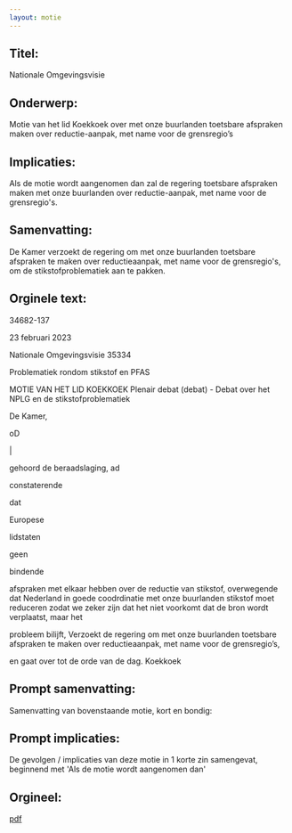 ```yaml
---
layout: motie
---
```

## Titel:
Nationale Omgevingsvisie
## Onderwerp:
Motie van het lid Koekkoek over met onze buurlanden toetsbare afspraken maken over reductie-aanpak, met name voor de grensregio’s 
## Implicaties:

Als de motie wordt aangenomen dan zal de regering toetsbare afspraken maken met onze buurlanden over reductie-aanpak, met name voor de grensregio's.
## Samenvatting:

De Kamer verzoekt de regering om met onze buurlanden toetsbare afspraken te maken over reductieaanpak, met name voor de grensregio's, om de stikstofproblematiek aan te pakken.
## Orginele text:


34682-137

23 februari 2023

Nationale Omgevingsvisie
35334

Problematiek rondom stikstof en PFAS

MOTIE VAN HET LID KOEKKOEK
Plenair debat (debat) - Debat over het NPLG en de stikstofproblematiek

De Kamer,

oD

|

gehoord de beraadslaging,
ad

constaterende

dat

Europese

lidstaten

geen

bindende

afspraken met elkaar hebben over de reductie van stikstof,
overwegende dat Nederland in goede coodrdinatie met onze
buurlanden stikstof moet reduceren zodat we zeker zijn dat
het niet voorkomt dat de bron wordt verplaatst, maar het

probleem bilijft,
Verzoekt de regering om met onze buurlanden toetsbare
afspraken te maken over reductieaanpak, met name voor de
grensregio’s,

en gaat over tot de orde van de dag.
Koekkoek


## Prompt samenvatting:
Samenvatting van bovenstaande motie, kort en bondig:


## Prompt implicaties:
De gevolgen / implicaties van deze motie in 1 korte zin samengevat, beginnend met 'Als de motie wordt aangenomen dan' 

## Orgineel:
[pdf](https://gegevensmagazijn.tweedekamer.nl/OData/v4/2.0/Document(d6e29824-fecc-4f31-8fe8-e08b08c8c156)/resource)
